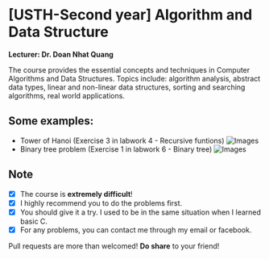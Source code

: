 # [USTH-Second year] Algorithm and Data Structure
**Lecturer: Dr. Doan Nhat Quang**

The course provides the essential concepts and techniques in Computer Algorithms and Data Structures. Topics include: algorithm analysis, abstract data types, linear and non-linear data structures, sorting and searching algorithms, real world applications.

## Some examples:
* Tower of Hanoi (Exercise 3 in labwork 4 - Recursive funtions)
![Images](https://dl.dropboxusercontent.com/s/lkhhywjq9585jq2/ads1.gif?dl=0)
* Binary tree problem (Exercise 1 in labwork 6 - Binary tree)
![Images](https://dl.dropboxusercontent.com/s/54mqgrh1fftbzka/ads2.gif?dl=0)

## Note
- [X] The course is **extremely difficult**!
- [X] I highly recommend you to do the problems first.
- [X] You should give it a try. I used to be in the same situation when I learned basic C.
- [X] For any problems, you can contact me through my email or facebook.

Pull requests are more than welcomed! **Do share** to your friend!

